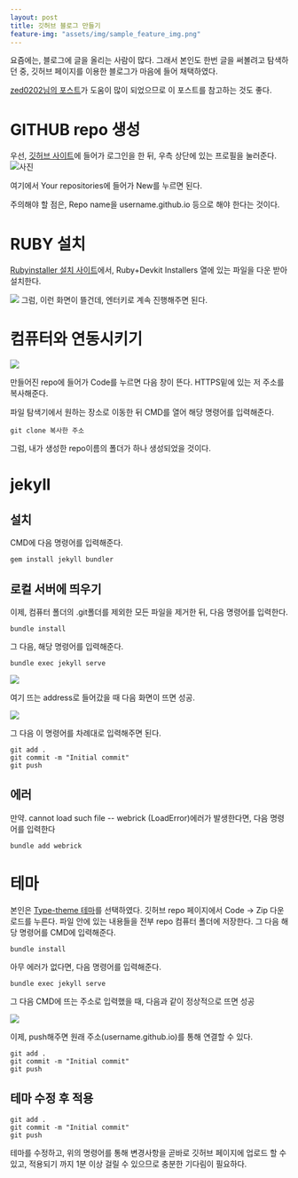```yaml
---
layout: post
title: 깃허브 블로그 만들기
feature-img: "assets/img/sample_feature_img.png"
---
```

요즘에는, 블로그에 글을 올리는 사람이 많다. 그래서 본인도 한번 글을 써볼려고 탐색하던 중, 깃허브 페이지를 이용한 블로그가 마음에 들어 채택하였다.

[zed0202님의 포스트](https://zeddios.tistory.com/1222)가 도움이 많이 되었으므로 이 포스트를 참고하는 것도 좋다.

# GITHUB repo 생성
우선, [깃허브 사이트](https://github.com/)에 들어가 로그인을 한 뒤, 우측 상단에 있는 프로필을 눌러준다.
![사진](https://i.imgur.com/kol7C1O.png)

여기에서 Your repositories에 들어가 New를 누르면 된다.

주의해야 할 점은, Repo name을 username.github.io 등으로 해야 한다는 것이다.
# RUBY 설치
[Rubyinstaller 설치 사이트](https://rubyinstaller.org/downloads/archives/)에서, Ruby+Devkit Installers 열에 있는 파일을 다운 받아 설치한다.

![](https://i.imgur.com/qXP8MdH.png)
그럼, 이런 화면이 뜰건데, 엔터키로 계속 진행해주면 된다.
# 컴퓨터와 연동시키기

![](https://i.imgur.com/ZRZrd3Y.png)

만들어진 repo에 들어가 Code를 누르면 다음 창이 뜬다.
HTTPS밑에 있는 저 주소를 복사해준다.

파일 탐색기에서 원하는 장소로 이동한 뒤 CMD를 열어 해당 명령어를 입력해준다.

<code>git clone 복사한 주소</code>

그럼, 내가 생성한 repo이름의 폴더가 하나 생성되었을 것이다.

# jekyll 
## 설치
CMD에 다음 명령어를 입력해준다.

```
gem install jekyll bundler
```
## 로컬 서버에 띄우기

이제, 컴퓨터 폴더의 .git폴더를 제외한 모든 파일을 제거한 뒤, 다음 명령어를 입력한다.

```
bundle install
```

그 다음, 해당 명령어를 입력해준다.

```
bundle exec jekyll serve
```

![](https://i.imgur.com/oQRhSuz.png)

여기 뜨는 address로 들어갔을 때 다음 화면이 뜨면 성공.

![](https://i.imgur.com/58AMInE.png)

그 다음 이 명령어를 차례대로 입력해주면 된다.

```
git add .
git commit -m "Initial commit"
git push
```
## 에러
만약. cannot load such file -- webrick (LoadError)에러가 발생한다면, 다음 명령어를 입력한다
```
bundle add webrick
```
# 테마
본인은 [Type-theme 테마](https://github.com/rohanchandra/type-theme)를 선택하였다.
깃허브 repo 페이지에서 Code -> Zip 다운로드를 누른다.
파일 안에 있는 내용들을 전부 repo 컴퓨터 폴더에 저장한다.
그 다음 해당 명령어를 CMD에 입력해준다.

```
bundle install
```

아무 에러가 없다면, 다음 명령어를 입력해준다.

```
bundle exec jekyll serve
```

그 다음 CMD에 뜨는 주소로 입력했을 때, 다음과 같이 정상적으로 뜨면 성공

![](https://i.imgur.com/eHY9SKE.png)

이제, push해주면 원래 주소(username.github.io)를 통해 연결할 수 있다.

```
git add .
git commit -m "Initial commit"
git push
```
## 테마 수정 후 적용
```
git add .
git commit -m "Initial commit"
git push
```

테마를 수정하고, 위의 명령어를 통해 변경사항을 곧바로 깃허브 페이지에 업로드 할 수 있고,
적용되기 까지 1분 이상 걸릴 수 있으므로 충분한 기다림이 필요하다.